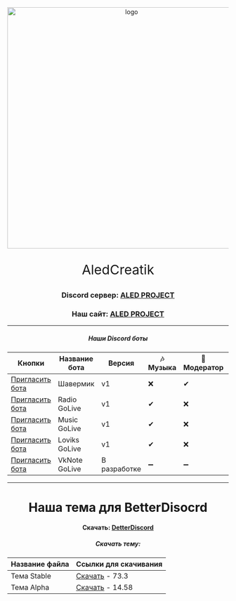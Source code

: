 <div id="logo" align="center">
<img src="https://i.imgur.com/0RGA4mn.png" alt="logo" style="width:550px;height:auto"> 
<p align="center" style="font-size:30px">AledCreatik</p>

### Discord сервер: [ALED PROJECT](https://discord.gg/5BM4XD3qxM)
### Наш сайт: [ALED PROJECT](https://aledproject.github.io)
---

##### Наши Discord боты 
Кнопки              | Название бота | Версия       | 🎶 Музыка | 🔧 Модератор | 💘 NSFW | 👑 Топ | 🧪 Бета | 🌠 SLASH Команды
------------------- | ------------- | ------------ | -- | --- | ---| --- | --- | ---
[Пригласить бота]() | Шавермик      | v1           | ❌ | ✔  | ✔  | ✔  | ❌ | 🛠
[Пригласить бота]() | Radio GoLive  | v1           | ✔  | ❌ | ❌ | ✔  | ✔  | ✔
[Пригласить бота]() | Music GoLive  | v1           | ✔  | ❌ | ❌ | ❌ | ❌ | ❌
[Пригласить бота]() | Loviks GoLive | v1           | ✔  | ❌ | ❌ | ❌ | ❌ | ❌
[Пригласить бота]() | VkNote GoLive | В разработке | ➖ | ➖ | ➖ | ➖ | ➖ | ➖
---
# Наша тема для BetterDisocrd  
#### Скачать: [DetterDiscord](https://BetterDiscord.app)
##### Скачать тему: 
Название файла | Ссылки для скачивания
------------ | -------------
Тема Stable | [Скачать](https://github.com/ALEDPROJECT/ALED-THEME/releases/download/R-Stable/aledproject-relese.theme.css) - 73.3
Тема Alpha  | [Скачать](https://github.com/ALEDPROJECT/ALED-THEME/releases/download/A-14.58/aledproject-alpha.theme.css) - 14.58
